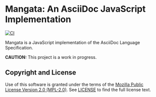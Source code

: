 # Mangata: An AsciiDoc JavaScript Implementation

[![CI](https://github.com/mangata/mangata/actions/workflows/ci.yml/badge.svg)](https://github.com/mangata/mangata/actions/workflows/ci.yml)

Mangata is a JavaScript implementation of the AsciiDoc Language Specification.

**CAUTION:** This project is a work in progress.

## Copyright and License

Use of this software is granted under the terms of the [Mozilla Public License Version 2.0 (MPL-2.0)](https://www.mozilla.org/en-US/MPL/2.0/).
See [LICENSE](LICENSE) to find the full license text.
